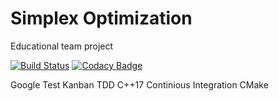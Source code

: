 # Simplex Optimization

Educational team project

[![Build Status](https://travis-ci.org/Tomek52/SimplexOptimization.svg?branch=master)](https://travis-ci.org/Tomek52/SimplexOptimization) [![Codacy Badge](https://api.codacy.com/project/badge/Grade/fc49c6af864a411f93ae7aa61a2f7d72)](https://www.codacy.com/manual/Tomek52/SimplexOptimization?utm_source=github.com&amp;utm_medium=referral&amp;utm_content=Tomek52/SimplexOptimization&amp;utm_campaign=Badge_Grade)

Google Test
Kanban
TDD
C++17
Continious Integration
CMake
